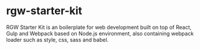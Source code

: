 # rgw-starter-kit
RGW Starter Kit is an boilerplate for web development built on top of React, Gulp and Webpack based on Node.js environment, also containing webpack loader such as style, css, sass and babel.
